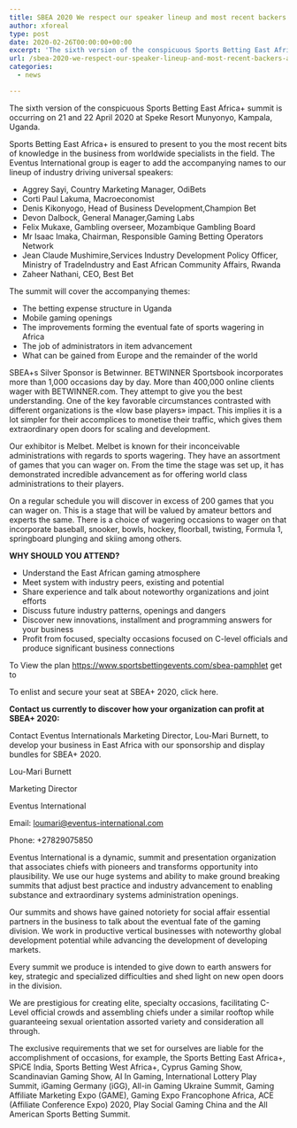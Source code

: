 ```yaml
---
title: SBEA 2020 We respect our speaker lineup and most recent backers and exhibitors
author: xforeal 
type: post
date: 2020-02-26T00:00:00+00:00
excerpt: 'The sixth version of the conspicuous Sports Betting East Africa+ summit is occurring on 21 and 22 April 2020 at Speke Resort Munyonyo, Kampala, Uganda '
url: /sbea-2020-we-respect-our-speaker-lineup-and-most-recent-backers-and-exhibitors/
categories:
  - news

---
```

The sixth version of the conspicuous Sports Betting East Africa+ summit is occurring on 21 and 22 April 2020 at Speke Resort Munyonyo, Kampala, Uganda. 

Sports Betting East Africa+ is ensured to present to you the most recent bits of knowledge in the business from worldwide specialists in the field. The Eventus International group is eager to add the accompanying names to our lineup of industry driving universal speakers: 

  * Aggrey Sayi, Country Marketing Manager, OdiBets 
  * Corti Paul Lakuma, Macroeconomist 
  * Denis Kikonyogo, Head of Business Development,Champion Bet 
  * Devon Dalbock, General Manager,Gaming Labs 
  * Felix Mukaxe, Gambling overseer, Mozambique Gambling Board 
  * Mr Isaac Imaka, Chairman, Responsible Gaming Betting Operators Network 
  * Jean Claude Mushimire,Services Industry Development Policy Officer, Ministry of TradeIndustry and East African Community Affairs, Rwanda 
  * Zaheer Nathani, CEO, Best Bet 

The summit will cover the accompanying themes: 

  * The betting expense structure in Uganda 
  * Mobile gaming openings 
  * The improvements forming the eventual fate of sports wagering in Africa 
  * The job of administrators in item advancement 
  * What can be gained from Europe and the remainder of the world 

SBEA+s Silver Sponsor is Betwinner. BETWINNER Sportsbook incorporates more than 1,000 occasions day by day. More than 400,000 online clients wager with BETWINNER.com. They attempt to give you the best understanding. One of the key favorable circumstances contrasted with different organizations is the &#171;low base players&#187; impact. This implies it is a lot simpler for their accomplices to monetise their traffic, which gives them extraordinary open doors for scaling and development. 

Our exhibitor is Melbet. Melbet is known for their inconceivable administrations with regards to sports wagering. They have an assortment of games that you can wager on. From the time the stage was set up, it has demonstrated incredible advancement as for offering world class administrations to their players. 

On a regular schedule you will discover in excess of 200 games that you can wager on. This is a stage that will be valued by amateur bettors and experts the same. There is a choice of wagering occasions to wager on that incorporate baseball, snooker, bowls, hockey, floorball, twisting, Formula 1, springboard plunging and skiing among others. 

**WHY SHOULD YOU ATTEND?** 

  * Understand the East African gaming atmosphere 
  * Meet system with industry peers, existing and potential 
  * Share experience and talk about noteworthy organizations and joint efforts 
  * Discuss future industry patterns, openings and dangers 
  * Discover new innovations, installment and programming answers for your business 
  * Profit from focused, specialty occasions focused on C-level officials and produce significant business connections 

To View the plan https://www.sportsbettingevents.com/sbea-pamphlet get to 

To enlist and secure your seat at SBEA+ 2020, click here. 

**Contact us currently to discover how your organization can profit at SBEA+ 2020:** 

Contact Eventus Internationals Marketing Director, Lou-Mari Burnett, to develop your business in East Africa with our sponsorship and display bundles for SBEA+ 2020. 

Lou-Mari Burnett 

Marketing Director 

Eventus International 

Email: loumari@eventus-international.com 

Phone: +27829075850 

Eventus International is a dynamic, summit and presentation organization that associates chiefs with pioneers and transforms opportunity into plausibility. We use our huge systems and ability to make ground breaking summits that adjust best practice and industry advancement to enabling substance and extraordinary systems administration openings. 

Our summits and shows have gained notoriety for social affair essential partners in the business to talk about the eventual fate of the gaming division. We work in productive vertical businesses with noteworthy global development potential while advancing the development of developing markets. 

Every summit we produce is intended to give down to earth answers for key, strategic and specialized difficulties and shed light on new open doors in the division. 

We are prestigious for creating elite, specialty occasions, facilitating C-Level official crowds and assembling chiefs under a similar rooftop while guaranteeing sexual orientation assorted variety and consideration all through. 

The exclusive requirements that we set for ourselves are liable for the accomplishment of occasions, for example, the Sports Betting East Africa+, SPiCE India, Sports Betting West Africa+, Cyprus Gaming Show, Scandinavian Gaming Show, AI In Gaming, International Lottery Play Summit, iGaming Germany (iGG), All-in Gaming Ukraine Summit, Gaming Affiliate Marketing Expo (GAME), Gaming Expo Francophone Africa, ACE (Affiliate Conference Expo) 2020, Play Social Gaming China and the All American Sports Betting Summit.